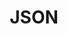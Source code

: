 ---
type: language
cloudinary_convert: false
published: published
slug: json
title: JSON
start: January 01, 2000
---